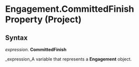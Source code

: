
# Engagement.CommittedFinish Property (Project)

## Syntax

 _expression_. **CommittedFinish**

 _expression_A variable that represents a  **Engagement** object.

